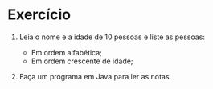 # Exercício
1. Leia o nome e a idade de 10 pessoas e liste as pessoas:

    * Em ordem alfabética;
    * Em ordem crescente de idade;

2. Faça um programa em Java para ler as notas.